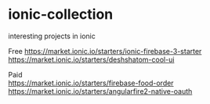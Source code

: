 # ionic-collection
interesting projects in ionic    


Free
https://market.ionic.io/starters/ionic-firebase-3-starter  
https://market.ionic.io/starters/deshshatom-cool-ui  

Paid  
https://market.ionic.io/starters/firebase-food-order    
https://market.ionic.io/starters/angularfire2-native-oauth  
